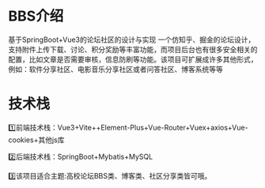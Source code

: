 # BBS介绍
基于SpringBoot+Vue3的论坛社区的设计与实现
一个仿知乎、掘金的论坛设计，支持附件上传下载、讨论、积分奖励等丰富功能，而项目后台也有很多安全相关的配置，比如文章是否需要审核，信息防刷等功能。该项目可扩展成许多其他形式，例如：软件分享社区、电影音乐分享社区或者问答社区、博客系统等等

# 技术栈
1️⃣前端技术栈：Vue3+Vite++Element-Plus+Vue-Router+Vuex+axios+Vue-cookies+其他js库

2️⃣后端技术栈：SpringBoot+Mybatis+MySQL

3️⃣该项目适合主题:高校论坛BBS类、博客类、社区分享类皆可哦。
